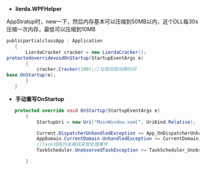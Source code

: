 + **lierda.WPFHelper**

AppStratup时，new一下，然后内存基本可以压缩到50MB以内，这个DLL每30s压缩一次内存，最低可以压缩到10MB
``` csharp
publicpartialclassApp : Application
   {
       LierdaCracker cracker = new LierdaCracker();
protectedoverridevoidOnStartup(StartupEventArgs e)
       {
           cracker.Cracker(100);//垃圾回收间隔时间
base.OnStartup(e);
       }
   }
```
+ **手动重写OnStartup**

```csharp
   protected override void OnStartup(StartupEventArgs e)
       {
           StartupUri = new Uri("MainWindow.xaml", UriKind.Relative);

           Current.DispatcherUnhandledException += App_OnDispatcherUnhandledException;
           AppDomain.CurrentDomain.UnhandledException += CurrentDomain_UnhandledException;
           //Task线程内未捕获异常处理事件
           TaskScheduler.UnobservedTaskException += TaskScheduler_UnobservedTaskException;

       }
```
